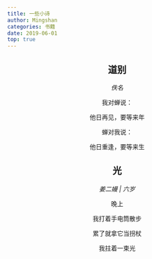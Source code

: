```yaml
---
title: 一些小诗
author: Mingshan
categories: 书籍
date: 2019-06-01
top: true
---
```


## <center>道别</center>

*<center>佚名</center>*

<center>
我对蝉说：<br/>

他日再见，要等来年<br/>

蝉对我说：<br/>

他日重逢，要等来生
</center>

<!-- more -->

## <center>光</center>

*<center>姜二嫚 | 六岁</center>*

<center>
晚上<br/>

我打着手电筒散步<br/>

累了就拿它当拐杖<br/>

我拄着一束光
</center>